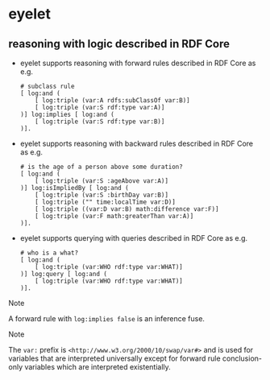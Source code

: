 # eyelet

## reasoning with logic described in RDF Core

- eyelet supports reasoning with forward rules described in RDF Core as
  e.g.
    ```
    # subclass rule
    [ log:and (
        [ log:triple (var:A rdfs:subClassOf var:B)]
        [ log:triple (var:S rdf:type var:A)]
    )] log:implies [ log:and (
        [ log:triple (var:S rdf:type var:B)]
    )].
    ```

- eyelet supports reasoning with backward rules described in RDF Core as
  e.g.
    ```
    # is the age of a person above some duration?
    [ log:and (
        [ log:triple (var:S :ageAbove var:A)]
    )] log:isImpliedBy [ log:and (
        [ log:triple (var:S :birthDay var:B)]
        [ log:triple ("" time:localTime var:D)]
        [ log:triple ((var:D var:B) math:difference var:F)]
        [ log:triple (var:F math:greaterThan var:A)]
    )].
    ```

- eyelet supports querying with queries described in RDF Core as
  e.g.
    ```
    # who is a what?
    [ log:and (
        [ log:triple (var:WHO rdf:type var:WHAT)]
    )] log:query [ log:and (
        [ log:triple (var:WHO rdf:type var:WHAT)]
    )].
    ```

> [!NOTE]
> A forward rule with `log:implies false` is an inference fuse.

> [!NOTE]
> The `var:` prefix is `<http://www.w3.org/2000/10/swap/var#>` and is used for
  variables that are interpreted universally except for forward rule
  conclusion-only variables which are interpreted existentially.
